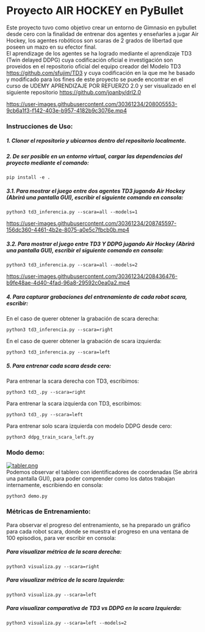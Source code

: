 # Proyecto AIR HOCKEY en PyBullet

Este proyecto tuvo como objetivo crear un entorno de Gimnasio en pybullet desde cero con la finalidad de entrenar dos agentes y enseñarles a jugar Air Hockey, los agentes robóticos son scaras de 2 grados de libertad que poseen un mazo en su efector final.  
El aprendizage de los agentes se ha logrado mediante el aprendizaje TD3 (Twin delayed DDPG) cuya codificación oficial e investigación son proveidos en el repositorio oficial del equipo creador del Modelo TD3 https://github.com/sfujim/TD3 y cuya codificación en la que me he basado y modificado para los fines de este proyecto se puede encontrar en el curso de UDEMY APRENDIZAJE POR REFUERZO 2.0 y ser visualizado en el siguiente repositorio https://github.com/joanby/drl2.0



https://user-images.githubusercontent.com/30361234/208005553-9cb6a1f3-f142-403e-b957-4182b9c3076e.mp4



### Instrucciones de Uso:

##### 1. Clonar el repositorio y ubicarnos dentro del repositorio localmente.  
##### 2. De ser posible en un entorno virtual, cargar las dependencias del proyecto mediante el comando:
~~~
pip install -e .
~~~
##### 3.1. Para mostrar el juego entre dos agentes TD3 jugando Air Hockey (Abrirá una pantalla GUI), escribir el siguiente comando en consola:  
~~~
python3 td3_inferencia.py --scara=all --models=1
~~~




https://user-images.githubusercontent.com/30361234/208745597-156dc360-4461-4b2e-8075-a0e5c7fbcb0b.mp4




##### 3.2. Para mostrar el juego entre TD3 Y DDPG jugando Air Hockey (Abrirá una pantalla GUI), escribir el siguiente comando en consola:  
~~~
python3 td3_inferencia.py --scara=all --models=2
~~~

https://user-images.githubusercontent.com/30361234/208436476-b9fe48ae-4d40-4fad-96a8-29592c0ea0a2.mp4


##### 4. Para capturar grabaciones del entrenamiento de cada robot scara, escribir:  
En el caso de querer obtener la grabación de scara derecha:  
~~~
python3 td3_inferencia.py --scara=right  
~~~
En el caso de querer obtener la grabación de scara izquierda:  
~~~
python3 td3_inferencia.py --scara=left  
~~~
##### 5. Para entrenar cada scara desde cero:  
Para entrenar la scara derecha con TD3, escribimos:  
~~~
python3 td3_.py --scara=right  
~~~
Para entrenar la scara izquierda con TD3, escribimos:  
~~~
python3 td3_.py --scara=left  
~~~
Para entrenar solo scara izquierda con modelo DDPG desde cero:  
~~~
python3 ddpg_train_scara_left.py
~~~

### Modo demo:
[![tabler.png](https://i.postimg.cc/Gh6N9PVm/tabler.png)](https://postimg.cc/8jBw0vT2)  
Podemos observar el tablero con identificadores de coordenadas (Se abrirá una pantalla GUI), para poder comprender como los datos trabajan internamente, escribiendo en consola:
~~~
python3 demo.py 
~~~


### Métricas de Entrenamiento:
Para observar el progreso del entrenamiento, se ha preparado un gráfico para cada robot scara, donde se muestra el progreso en una ventana de 100 episodios, para ver escribir en consola:
##### Para visualizar métrica de la scara derecha:
~~~
python3 visualiza.py --scara=right
~~~
##### Para visualizar métrica de la scara Izquierda:
~~~
python3 visualiza.py --scara=left
~~~
##### Para visualizar comparativa de TD3 vs DDPG en la scara Izquierda:
~~~
python3 visualiza.py --scara=left --models=2
~~~
